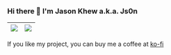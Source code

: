 ### Hi there 👋 I'm Jason Khew a.k.a. Js0n

<!--
**JasonKhew96/JasonKhew96** is a ✨ _special_ ✨ repository because its `README.md` (this file) appears on your GitHub profile.

Here are some ideas to get you started:

- 🔭 I’m currently working on ...
- 🌱 I’m currently learning ...
- 👯 I’m looking to collaborate on ...
- 🤔 I’m looking for help with ...
- 💬 Ask me about ...
- 📫 How to reach me: ...
- 😄 Pronouns: ...
- ⚡ Fun fact: ...
-->

| <img align="center" src="https://github-readme-stats.vercel.app/api?username=JasonKhew96&show_icons=true&show_icons=true&include_all_commits=true&hide_border=true" /> | <img align="center" src="https://github-readme-stats.vercel.app/api/top-langs/?username=JasonKhew96&layout=compact&langs_count=8&hide_border=true" /> |
| ------------- | ------------- |

If you like my project, you can buy me a coffee at [ko-fi](https://ko-fi.com/jasonkhew96)
